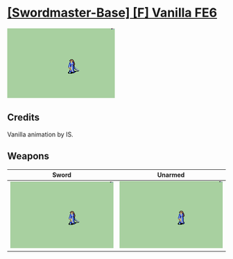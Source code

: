 # [\[Swordmaster-Base\] \[F\] Vanilla FE6](./)
 

<img src="./1.%20Sword/Sword_000.png" alt="[Swordmaster-Base] [F] Vanilla FE6 standing" />

## Credits

Vanilla animation by IS.

## Weapons
 

|Sword |Unarmed |
|  :---: | :---: |
| <img alt="Sword animation" src="./1.%20Sword/Sword.gif" /> | <img alt="Unarmed animation" src="./8.%20Unarmed/Unarmed.gif" /> |
